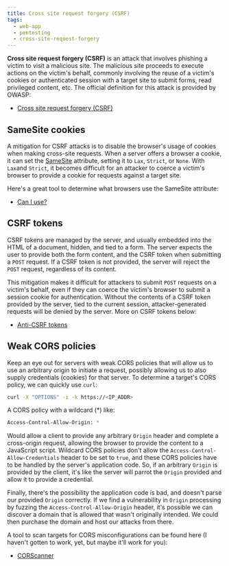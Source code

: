 ```yaml
---
title: Cross site request forgery (CSRF)
tags:
  - web-app
  - pentesting
  - cross-site-request-forgery
---
```


**Cross site request forgery (CSRF)** is an attack that involves phishing a victim to visit a
malicious site. The malicious site proceeds to execute actions on the victim's behalf, commonly
involving the reuse of a victim's cookies or authenticated session with a target site to submit
forms, read privileged content, etc. The official definition for this attack is provided by OWASP:

- [Cross site request forgery (CSRF)](https://owasp.org/www-community/attacks/csrf)

## SameSite cookies

A mitigation for CSRF attacks is to disable the browser's usage of cookies when making cross-site
requests. When a server offers a browser a cookie, it can set the
[SameSite](https://developer.mozilla.org/en-US/docs/Web/HTTP/Headers/Set-Cookie#samesitesamesite-value)
attribute, setting it to `Lax`, `Strict`, or `None`. With `Lax`and `Strict`, it becomes difficult
for an attacker to coerce a victim's browser to provide a cookie for requests against a target site.

Here's a great tool to determine what browsers use the SameSite attribute:

- [Can I use?](https://caniuse.com/same-site-cookie-attribute)

## CSRF tokens

CSRF tokens are managed by the server, and usually embedded into the HTML of a document, hidden, and
tied to a form. The server expects the user to provide both the form content, and the CSRF token
when submitting a `POST` request. If a CSRF token is not provided, the server will reject the `POST`
request, regardless of its content.

This mitigation makes it difficult for attackers to submit `POST` requests on a victim's behalf,
even if they can coerce the victim's browser to submit a session cookie for authentication. Without
the contents of a CSRF token provided by the server, tied to the current session, attacker-generated
requests will be denied by the server. More on CSRF tokens below:

- [Anti-CSRF tokens](https://developer.mozilla.org/en-US/docs/Web/Security/Practical_implementation_guides/CSRF_prevention#anti-csrf_tokens)

## Weak CORS policies

Keep an eye out for servers with weak CORS policies that will allow us to use an arbitrary origin to
initiate a request, possibly allowing us to also supply credentials (cookies) for that server. To
determine a target's CORS policy, we can quickly use `curl`:

```bash
curl -X "OPTIONS" -i -k https://<IP_ADDR>
```

A CORS policy with a wildcard (\*) like:

```bash
Access-Control-Allow-Origin: *
```

Would allow a client to provide any arbitrary `Origin` header and complete a cross-origin request,
allowing the browser to provide the content to a JavaScript script. Wildcard CORS policies don't
allow the `Access-Control-Allow-Credentials` header to be set to `true`, and these CORS policies
have to be handled by the server's application code. So, if an arbitrary `Origin` is provided by the
client, it's like the server will parrot the `Origin` provided and allow it to provide a credential.

Finally, there's the possibility the application code is bad, and doesn't parse our provided
`Origin` correctly. If we find a vulnerability in `Origin` processing by fuzzing the
`Access-Control-Allow-Origin` header, it's possible we can discover a domain that is allowed that
wasn't originally intended. We could then purchase the domain and host our attacks from there.

A tool to scan targets for CORS misconfigurations can be found here (I haven't gotten to work, yet,
but maybe it'll work for you):

- [CORScanner](https://github.com/chenjj/CORScanner)
